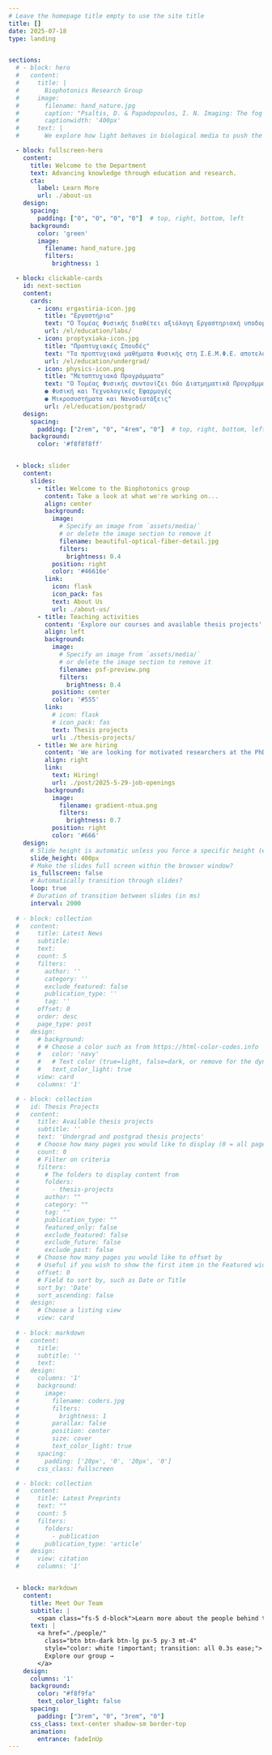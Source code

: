 ```yaml
---
# Leave the homepage title empty to use the site title
title: []
date: 2025-07-18
type: landing


sections:
  # - block: hero
  #   content:
  #     title: |
  #       Biophotonics Research Group
  #     image:
  #       filename: hand_nature.jpg
  #       caption: "Psaltis, D. & Papadopoulos, I. N. Imaging: The fog clears. Nature 491, 197–198 (2012)"
  #       captionwidth: '400px'
  #     text: |
  #       We explore how light behaves in biological media to push the limits of biomedical imaging and sensing. Our research spans wavefront shaping, multiphoton microscopy, and **miniature biosensing technologies** designed for integration into everyday consumer devices.

  - block: fullscreen-hero
    content:
      title: Welcome to the Department
      text: Advancing knowledge through education and research.
      cta:
        label: Learn More
        url: ./about-us
    design:
      spacing:
        padding: ["0", "0", "0", "0"]  # top, right, bottom, left
      background:
        color: 'green'
        image:
          filename: hand_nature.jpg
          filters:
            brightness: 1

  - block: clickable-cards
    id: next-section
    content:
      cards:
        - icon: ergastiria-icon.jpg
          title: "Εργαστήρια"
          text: "O Τομέας Φυσικής διαθέτει αξιόλογη Εργαστηριακή υποδομή για την εκπαίδευση των φοιτητών της Σχολής μας, αλλά και των άλλων Σχολών του Ε.Μ.Π., σε σειρές Εργαστηριακών Ασκήσεων Μηχανικής, Ηλεκτρομαγνητισμού, Κυματικής, Ατομικής και Μοριακής Φυσικής, Φυσικής Συμπυκνωμένης Ύλης, Πυρηνικής, Laser και Οπτοηλεκτρονικής, Οπτικής, και Ηλεκτρονικών."
          url: /el/education/labs/
        - icon: proptyxiaka-icon.jpg
          title: "Προπτυχιακές Σπουδές"
          text: "Τα προπτυχιακά µαθήµατα Φυσικής στη Σ.Ε.Μ.Φ.Ε. αποτελούνται από µια σειρά από θεµελιώδη µαθήµατα Φυσικής για τα πρώτα 4 εξάµηνα, και για τις δύο Κατευθύνσεις, εφαρμοσμένων Μαθηματικών και Εφαρμοσμένης Φυσικής, που αποβλέπουν στο να δώσουν στους φοιτητές τις απαραίτητες βασικές γνώσεις στη Φυσική κατά τρόπο µεθοδικό και επιστημονικά θεμελιωμένο."
          url: /el/education/undergrad/
        - icon: physics-icon.png
          title: "Μεταπτυχιακά Προγράμματα"
          text: "Ο Τομέας Φυσικής συντονίζει δύο Διατμηματικά Προγράμματα Μεταπτυχιακών Σπουδών (Δ.Π.Μ.Σ.), και συμμετέχει, μέσω διδασκαλίας μελών Δ.Ε.Π. του Τομέα, και σε αριθμό Δ.Π.Μ.Σ. του Ε.Μ.Π. και άλλων ιδρυμάτων. Τα Δ.Π.Μ.Σ που συντονίζει ο Τομέας Φυσικής είναι τα εξής
          ● Φυσική και Τεχνολογικές Εφαρμογές
          ● Μικροσυστήματα και Νανοδιατάξεις"
          url: /el/education/postgrad/
    design:
      spacing:
        padding: ["2rem", "0", "4rem", "0"]  # top, right, bottom, left
      background:
        color: '#f8f8f8ff'


  - block: slider
    content:
      slides:
        - title: Welcome to the Biophotonics group
          content: Take a look at what we're working on...
          align: center
          background:
            image:
              # Specify an image from `assets/media/`
              # or delete the image section to remove it
              filename: beautiful-optical-fiber-detail.jpg
              filters:
                brightness: 0.4
            position: right
            color: '#46616e'
          link:
            icon: flask
            icon_pack: fas
            text: About Us
            url: ./about-us/
        - title: Teaching activities
          content: 'Explore our courses and available thesis projects'
          align: left
          background:
            image:
              # Specify an image from `assets/media/`
              # or delete the image section to remove it
              filename: psf-preview.png
              filters:
                brightness: 0.4
            position: center
            color: '#555'
          link:
            # icon: flask
            # icon_pack: fas
            text: Thesis projects
            url: ./thesis-projects/
        - title: We are hiring
          content: 'We are looking for motivated researchers at the PhD or PostDoc level'
          align: right
          link:
            text: Hiring!
            url: ./post/2025-5-29-job-openings
          background:
            image:
              filename: gradient-ntua.png
              filters:
                brightness: 0.7
            position: right
            color: '#666'
    design:
      # Slide height is automatic unless you force a specific height (e.g. '400px')
      slide_height: 400px
      # Make the slides full screen within the browser window?
      is_fullscreen: false
      # Automatically transition through slides?
      loop: true
      # Duration of transition between slides (in ms)
      interval: 2000
  
  # - block: collection
  #   content:
  #     title: Latest News
  #     subtitle:
  #     text:
  #     count: 5
  #     filters:
  #       author: ''
  #       category: ''
  #       exclude_featured: false
  #       publication_type: ''
  #       tag: ''
  #     offset: 0
  #     order: desc
  #     page_type: post
  #   design:
  #     # background:
  #     # # Choose a color such as from https://html-color-codes.info
  #     #   color: 'navy'
  #     #   # Text color (true=light, false=dark, or remove for the dynamic theme color).
  #     #   text_color_light: true
  #     view: card
  #     columns: '1'

  # - block: collection
  #   id: Thesis Projects
  #   content:
  #     title: Available thesis projects
  #     subtitle: ''
  #     text: 'Undergrad and postgrad thesis projects'
  #     # Choose how many pages you would like to display (0 = all pages)
  #     count: 0
  #     # Filter on criteria
  #     filters:
  #       # The folders to display content from
  #       folders:
  #         - thesis-projects
  #       author: ""
  #       category: ""
  #       tag: ""
  #       publication_type: ""
  #       featured_only: false
  #       exclude_featured: false
  #       exclude_future: false
  #       exclude_past: false
  #     # Choose how many pages you would like to offset by
  #     # Useful if you wish to show the first item in the Featured widget
  #     offset: 0
  #     # Field to sort by, such as Date or Title
  #     sort_by: 'Date'
  #     sort_ascending: false
  #   design:
  #     # Choose a listing view
  #     view: card
  
  # - block: markdown
  #   content:
  #     title:
  #     subtitle: ''
  #     text:
  #   design:
  #     columns: '1'
  #     background:
  #       image: 
  #         filename: coders.jpg
  #         filters:
  #           brightness: 1
  #         parallax: false
  #         position: center
  #         size: cover
  #         text_color_light: true
  #     spacing:
  #       padding: ['20px', '0', '20px', '0']
  #     css_class: fullscreen

  # - block: collection
  #   content:
  #     title: Latest Preprints
  #     text: ""
  #     count: 5
  #     filters:
  #       folders:
  #         - publication
  #       publication_type: 'article'
  #   design:
  #     view: citation
  #     columns: '1'


  - block: markdown
    content:
      title: Meet Our Team
      subtitle: |
        <span class="fs-5 d-block">Learn more about the people behind the research</span>
      text: |
        <a href="./people/" 
          class="btn btn-dark btn-lg px-5 py-3 mt-4" 
          style="color: white !important; transition: all 0.3s ease;">
          Explore our group →
        </a>
    design:
      columns: '1'
      background:
        color: "#f8f9fa" 
        text_color_light: false
      spacing:
        padding: ["3rem", "0", "3rem", "0"]
      css_class: text-center shadow-sm border-top
      animation:
        entrance: fadeInUp
---
```

